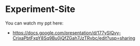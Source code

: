 # Experiment-Site
You can watch my ppt here:
- https://docs.google.com/presentation/d/177ySIQvy-CrjxaPbtFxpY8Sq9Bu0jQfZGah7JzTRvbc/edit?usp=sharing
